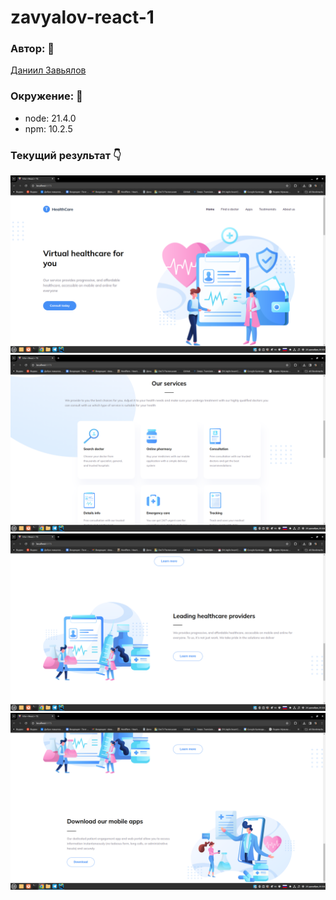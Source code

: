 # zavyalov-react-1

### Автор: :monocle_face:
[Даниил Завьялов](https://github.com/zavyalov-daniil)

### Окружение: :minidisc:

- node: 21.4.0
- npm: 10.2.5

### Текущий результат :point_down:

![img.png](img.png)
![img_1.png](img_1.png)
![img_2.png](img_2.png)
![img_3.png](img_3.png)
